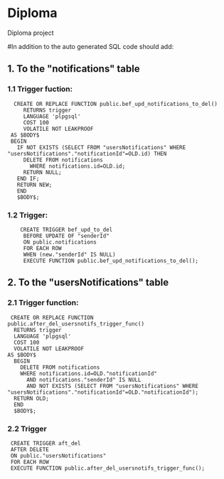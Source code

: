 # Diploma
Diploma project

#In addition to the auto generated SQL code should add:
## 1. To the "notifications" table
 ### 1.1 Trigger fuction:
 ```
   CREATE OR REPLACE FUNCTION public.bef_upd_notifications_to_del()
      RETURNS trigger
      LANGUAGE 'plpgsql'
      COST 100
      VOLATILE NOT LEAKPROOF
  AS $BODY$
  BEGIN
    IF NOT EXISTS (SELECT FROM "usersNotifications" WHERE "usersNotifications"."notificationId"=OLD.id) THEN
      DELETE FROM notifications 
        WHERE notifications.id=OLD.id;
      RETURN NULL;
    END IF;
    RETURN NEW;
    END
    $BODY$;
  ```
 ### 1.2 Trigger:
 ```
     CREATE TRIGGER bef_upd_to_del
      BEFORE UPDATE OF "senderId"
      ON public.notifications
      FOR EACH ROW
      WHEN (new."senderId" IS NULL)
      EXECUTE FUNCTION public.bef_upd_notifications_to_del();
 ```
 ## 2. To the "usersNotifications" table
  ### 2.1 Trigger function:
  ```
   CREATE OR REPLACE FUNCTION public.after_del_usersnotifs_trigger_func()
    RETURNS trigger
    LANGUAGE 'plpgsql'
    COST 100
    VOLATILE NOT LEAKPROOF
  AS $BODY$
    BEGIN
      DELETE FROM notifications 
      WHERE notifications.id=OLD."notificationId" 
	    AND notifications."senderId" IS NULL
	    AND NOT EXISTS (SELECT FROM "usersNotifications" WHERE "usersNotifications"."notificationId"=OLD."notificationId");
    RETURN OLD;
    END
    $BODY$;
   ```
   ### 2.2 Trigger
   ```
    CREATE TRIGGER aft_del
    AFTER DELETE
    ON public."usersNotifications"
    FOR EACH ROW
    EXECUTE FUNCTION public.after_del_usersnotifs_trigger_func();
  ```    
